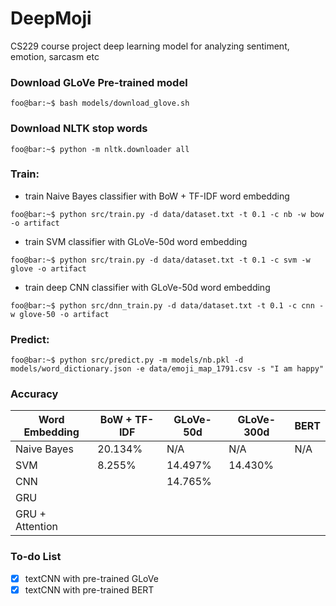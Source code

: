 # DeepMoji
CS229 course project deep learning model for analyzing sentiment, emotion, sarcasm etc

### Download GLoVe Pre-trained model
```console
foo@bar:~$ bash models/download_glove.sh
```

### Download NLTK stop words
```console
foo@bar:~$ python -m nltk.downloader all
```

### Train:
- train Naive Bayes classifier with BoW + TF-IDF word embedding
```console
foo@bar:~$ python src/train.py -d data/dataset.txt -t 0.1 -c nb -w bow -o artifact
```
- train SVM classifier with GLoVe-50d word embedding
```console
foo@bar:~$ python src/train.py -d data/dataset.txt -t 0.1 -c svm -w glove -o artifact
```
- train deep CNN classifier with GLoVe-50d word embedding
```console
foo@bar:~$ python src/dnn_train.py -d data/dataset.txt -t 0.1 -c cnn -w glove-50 -o artifact
```

### Predict:
```console
foo@bar:~$ python src/predict.py -m models/nb.pkl -d models/word_dictionary.json -e data/emoji_map_1791.csv -s "I am happy"
```

### Accuracy
|  Word Embedding |  BoW + TF-IDF |  GLoVe-50d  | GLoVe-300d  |     BERT    |
|-----------------|---------------|-------------|-------------|-------------|
| Naive Bayes     |  20.134%      |     N/A     |   N/A       |     N/A     |
| SVM             |  8.255%       | 14.497%     | 14.430%     |
| CNN             |               | 14.765%     |             |
| GRU             |               |             |             |
| GRU + Attention |               |             |             |


### To-do List
- [X] textCNN with pre-trained GLoVe
- [X] textCNN with pre-trained BERT
